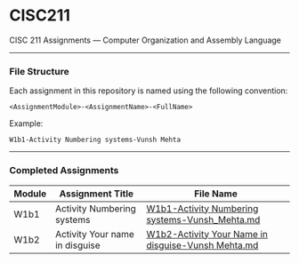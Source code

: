 # CISC211

CISC 211 Assignments — Computer Organization and Assembly Language

---

### File Structure

Each assignment in this repository is named using the following convention:

```
<AssignmentModule>-<AssignmentName>-<FullName>
```

Example:
```
W1b1-Activity Numbering systems-Vunsh Mehta
```

---

### Completed Assignments

| Module | Assignment Title           | File Name                               |
|--------|----------------------------|-----------------------------------------|
| W1b1     | Activity Numbering systems  | [W1b1-Activity Numbering systems-Vunsh_Mehta.md](https://github.com/vunsh/CISC211/blob/main/W1b1-Activity%20Numbering%20systems-Vunsh_Mehta.md)              | 
| W1b2 | Activity Your name in disguise | [W1b2-Activity Your Name in disguise-Vunsh Mehta.md](https://github.com/vunsh/CISC211/blob/main/W1b2-Activity%20Your%20name%20in%20disguise-Vunsh%20Mehta.md) |


